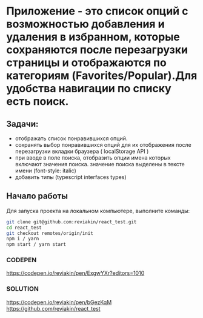 
#  Приложение - это список опций с возможностью добавления и удаления в избранном, которые сохраняются после перезагрузки страницы и отображаются по категориям (Favorites/Popular).Для удобства навигации по списку есть поиск.
 
## Задачи:
  - отображать список понравившихся опций.
  - сохранять выбор понравившихся опций для их отображения после перезагрузки вкладки браузера ( localStorage API )
  - при вводе в поле поиска, отобразить опции имена которых включают значения поиска.
    значение поиска выделены в тексте имени (font-style: italic)
  - добавить типы (typescript interfaces types)
  
## Начало работы
Для запуска проекта на локальном компьютере, выполните команды:

```bash
git clone git@github.com:reviakin/react_test.git
cd react_test
git checkout remotes/origin/init
npm i / yarn 
npm start / yarn start
```

### CODEPEN
https://codepen.io/reviakin/pen/ExgwYXr?editors=1010

### SOLUTION
https://codepen.io/reviakin/pen/bGezKqM
https://github.com/reviakin/react_test
